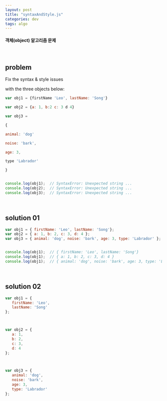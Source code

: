 ```yaml
---
layout: post
title: "syntaxAndStyle.js"
categories: dev
tags: algo
---
```


#### 객체(object) 알고리즘 문제

<br>

## problem

Fix the syntax & style issues

with the three objects below:

```javascript
var obj1 = {firstName 'Leo', lastName: 'Song'}

var obj2 = {a: 1, b:2 c: 3 d 4}

var obj3 = 

{

animal: 'dog'

noise: 'bark',

age: 3,

type 'Labrador'

}


console.log(obj1);	// SyntaxError: Unexpected string ...
console.log(obj2);	// SyntaxError: Unexpected string ...
console.log(obj3);	// SyntaxError: Unexpected string ...
```

<br>

## solution 01

```javascript
var obj1 = { firstName: 'Leo', lastName: 'Song'};
var obj2 = { a: 1, b: 2, c: 3, d: 4 };
var obj3 = { animal: 'dog', noise: 'bark', age: 3, type: 'Labrador' };


console.log(obj1);	// { firstName: 'Leo', lastName: 'Song'}
console.log(obj1);	// { a: 1, b: 2, c: 3, d: 4 }
console.log(obj1);	// { animal: 'dog', noise: 'bark', age: 3, type: 'Labrador' }
```

<br>

## solution 02

```javascript
var obj1 = {
   firstName: 'Leo',
   lastName: 'Song'
};



var obj2 = {
   a: 1,
   b: 2,
   c: 3,
   d: 4
};



var obj3 = {
   animal: 'dog',
   noise: 'bark',
   age: 3,
   type: 'Labrador'
};
```

